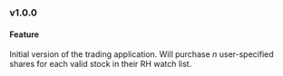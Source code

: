 ### v1.0.0
#### Feature
Initial version of the trading application.  Will purchase *n* user-specified shares for each valid stock in their RH watch list.